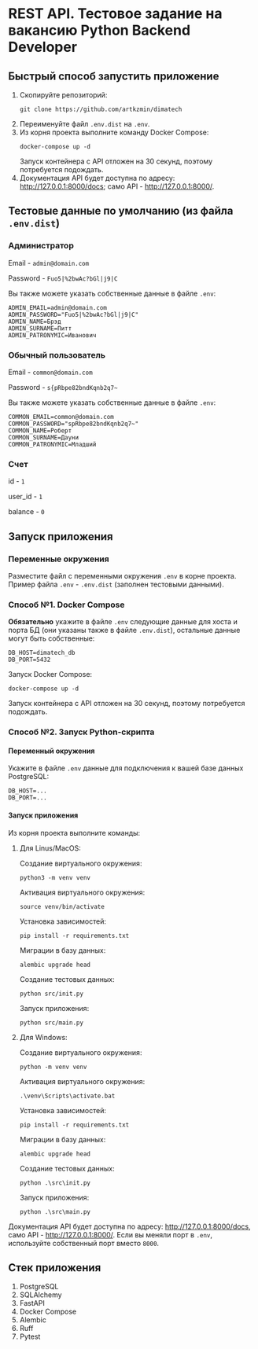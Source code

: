 # REST API. Тестовое задание на вакансию Python Backend Developer

## Быстрый способ запустить приложение
1. Скопируйте репозиторий:
    ```
    git clone https://github.com/artkzmin/dimatech
    ```
2. Переименуйте файл `.env.dist` на `.env`.
3. Из корня проекта выполните команду Docker Compose:
    ```
    docker-compose up -d
    ```
    Запуск контейнера с API отложен на 30 секунд, поэтому потребуется подождать.
4. Документация API будет доступна по адресу: http://127.0.0.1:8000/docs; само API - http://127.0.0.1:8000/.

## Тестовые данные по умолчанию (из файла `.env.dist`)
### Администратор
Email - `admin@domain.com`

Password - `Fuo5|%2bwAc?bGl|j9|C`

Вы также можете указать собственные данные в файле `.env`:
```
ADMIN_EMAIL=admin@domain.com
ADMIN_PASSWORD="Fuo5|%2bwAc?bGl|j9|C"
ADMIN_NAME=Брэд
ADMIN_SURNAME=Питт
ADMIN_PATRONYMIC=Иванович
```
### Обычный пользователь
Email - `common@domain.com`

Password - `s{pRbpe82bndKqnb2q7~`

Вы также можете указать собственные данные в файле `.env`:
```
COMMON_EMAIL=common@domain.com
COMMON_PASSWORD="spRbpe82bndKqnb2q7~"
COMMON_NAME=Роберт
COMMON_SURNAME=Дауни
COMMON_PATRONYMIC=Младший
```
### Счет
id - `1`

user_id - `1`

balance - `0`

## Запуск приложения

### Переменные окружения
Разместите файл с переменными окружения `.env` в корне проекта. Пример файла `.env` - `.env.dist` (заполнен тестовыми данными).
### Способ №1. Docker Compose
**Обязательно** укажите в файле `.env` следующие данные для хоста и порта БД (они указаны также в файле `.env.dist`), остальные данные могут быть собственные:
```
DB_HOST=dimatech_db
DB_PORT=5432
```
Запуск Docker Compose:
```
docker-compose up -d
```
Запуск контейнера с API отложен на 30 секунд, поэтому потребуется подождать.

### Способ №2. Запуск Python-скрипта
#### Переменный окружения
Укажите в файле `.env` данные для подключения к вашей базе данных PostgreSQL:
```
DB_HOST=...
DB_PORT=...
```
#### Запуск приложения
Из корня проекта выполните команды:
1. Для Linus/MacOS:

    Создание виртуального окружения:
    ```
    python3 -m venv venv
    ```
    Активация виртуального окружения:
    ```
    source venv/bin/activate
    ```
    Установка зависимостей:
    ```
    pip install -r requirements.txt
    ```
    Миграции в базу данных:
    ```
    alembic upgrade head
    ```
    Создание тестовых данных:
    ```
    python src/init.py
    ```
    Запуск приложения:
    ```
    python src/main.py
    ```
2. Для Windows:

    Создание виртуального окружения:
    ```
    python -m venv venv
    ```
    Активация виртуального окружения:
    ```
    .\venv\Scripts\activate.bat
    ```
    Установка зависимостей:
    ```
    pip install -r requirements.txt
    ```
    Миграции в базу данных:
    ```
    alembic upgrade head
    ```
    Создание тестовых данных:
    ```
    python .\src\init.py
    ```
    Запуск приложения:
    ```
    python .\src\main.py
    ```

Документация API будет доступна по адресу: http://127.0.0.1:8000/docs, само API - http://127.0.0.1:8000/. Если вы меняли порт в `.env`, используйте собственный порт вместо `8000`.

## Стек приложения

1. PostgreSQL
2. SQLAlchemy
3. FastAPI
4. Docker Compose
5. Alembic
6. Ruff
7. Pytest
